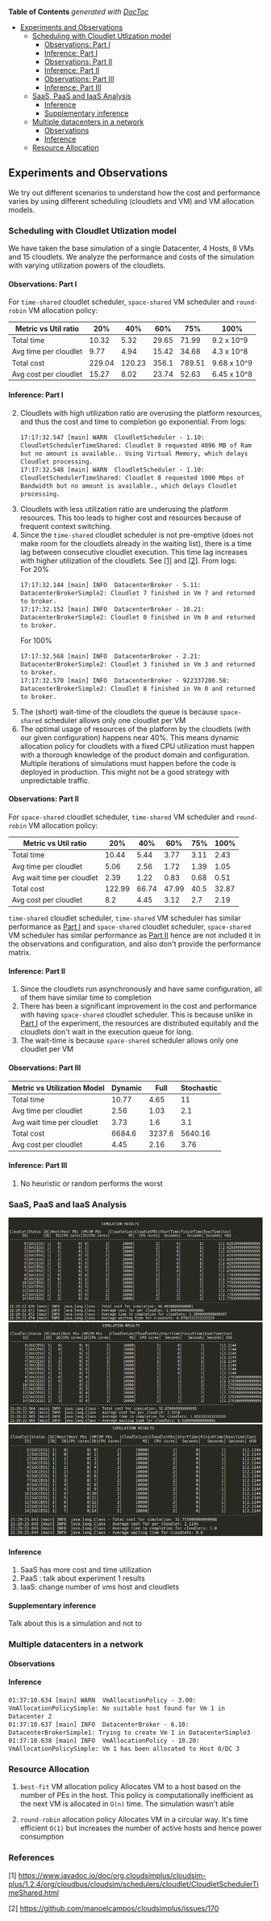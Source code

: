 <!-- START doctoc generated TOC please keep comment here to allow auto update -->
<!-- DON'T EDIT THIS SECTION, INSTEAD RE-RUN doctoc TO UPDATE -->
**Table of Contents**  *generated with [DocToc](https://github.com/thlorenz/doctoc)*

- [Experiments and Observations](#experiments-and-observations)
  - [Scheduling with Cloudlet Utlization model](#scheduling-with-cloudlet-utlization-model)
    - [Observations: Part I](#observations-part-i)
    - [Inference: Part I](#inference-part-i)
    - [Observations: Part II](#observations-part-ii)
    - [Inference: Part II](#inference-part-ii)
    - [Observations: Part III](#observations-part-iii)
    - [Inference: Part III](#inference-part-iii)
  - [SaaS, PaaS and IaaS Analysis](#saas-paas-and-iaas-analysis)
    - [Inference](#inference)
    - [Supplementary inference](#supplementary-inference)
  - [Multiple datacenters in a network](#multiple-datacenters-in-a-network)
    - [Observations](#observations)
    - [Inference](#inference-1)
  - [Resource Allocation](#resource-allocation)

<!-- END doctoc generated TOC please keep comment here to allow auto update -->


## Experiments and Observations

We try out different scenarios to understand how the cost and performance varies by using different
scheduling (cloudlets and VM) and VM allocation models.

### Scheduling with Cloudlet Utlization model

We have taken the base simulation of a single Datacenter, 4 Hosts, 8 VMs and 15 cloudlets. We analyze
the performance and costs of the simulation with varying utilization powers of the cloudlets.

#### Observations: Part I

For `time-shared` cloudlet scheduler, `space-shared` VM scheduler and `round-robin` VM allocation policy:

| Metric vs Util ratio    | 20%    | 40%    | 60%   | 75%    | 100%        |
|-------------------------|--------|--------|-------|--------|-------------|
| Total time              | 10.32  | 5.32   | 29.65 | 71.99  | 9.2 x 10^9  |
| Avg time per cloudlet   | 9.77   | 4.94   | 15.42 | 34.68  | 4.3 x 10^8  |
| Total cost              | 229.04 | 120.23 | 356.1 | 789.51 | 9.68 x 10^9 |
| Avg cost per cloudlet | 15.27  | 8.02   | 23.74 | 52.63  | 6.45 x 10^8 |

#### Inference: Part I
2. Cloudlets with high utilization ratio are overusing the platform resources, and thus the cost and time to completion go exponential. From logs:
    ```
   17:17:32.547 [main] WARN  CloudletScheduler - 1.10: CloudletSchedulerTimeShared: Cloudlet 8 requested 4096 MB of Ram but no amount is available.. Using Virtual Memory, which delays Cloudlet processing.
   17:17:32.548 [main] WARN  CloudletScheduler - 1.10: CloudletSchedulerTimeShared: Cloudlet 8 requested 1000 Mbps of Bandwidth but no amount is available., which delays Cloudlet processing.
   ```
3. Cloudlets with less utilization ratio are underusing the platform resources. This too leads to higher cost and resources because of frequent context switching.
4. Since the `time-shared` cloudlet scheduler is not pre-emptive (does not make room for the cloudlets already in the waiting list), there is a time lag between consecutive cloudlet execution. This time lag increases with higher utilization of the cloudlets. See [[1]](#cite-1) and [[2]](#cite-2). From logs: <br />
   For 20%
   ```
   17:17:32.144 [main] INFO  DatacenterBroker - 5.11: DatacenterBrokerSimple2: Cloudlet 7 finished in Vm 7 and returned to broker.
   17:17:32.152 [main] INFO  DatacenterBroker - 10.21: DatacenterBrokerSimple2: Cloudlet 0 finished in Vm 0 and returned to broker.
   ```
   For 100%
    ```
   17:17:32.568 [main] INFO  DatacenterBroker - 2.21: DatacenterBrokerSimple2: Cloudlet 3 finished in Vm 3 and returned to broker.
   17:17:32.570 [main] INFO  DatacenterBroker - 922337206.58: DatacenterBrokerSimple2: Cloudlet 8 finished in Vm 0 and returned to broker.
   ```
5. The (short) wait-time of the cloudlets the queue is because `space-shared` scheduler allows only one cloudlet per VM
6. The optimal usage of resources of the platform by the cloudlets (with our given configuration) happens near 40%. This means dynamic allocation policy for cloudlets with a fixed CPU utilization must happen with a thorough knowledge of the product domain and configuration. Multiple iterations of simulations must happen before the code is deployed in production. This might not be a good strategy with unpredictable traffic.

#### Observations: Part II

For `space-shared` cloudlet scheduler, `time-shared` VM scheduler and `round-robin` VM allocation policy:

| Metric vs Util ratio       | 20%    | 40%   | 60%   | 75%  | 100%  |
|----------------------------|--------|-------|-------|------|-------|
| Total time                 | 10.44  | 5.44  | 3.77  | 3.11 | 2.43  |
| Avg time per cloudlet      | 5.06   | 2.56  | 1.72  | 1.39 | 1.05  |
| Avg wait time per cloudlet | 2.39   | 1.22  | 0.83  | 0.68 | 0.51  |
| Total cost                 | 122.99 | 66.74 | 47.99 | 40.5 | 32.87 |
| Avg cost per cloudlet      | 8.2    | 4.45  | 3.12  | 2.7  | 2.19  |

`time-shared` cloudlet scheduler, `time-shared` VM scheduler has similar performance as  [Part I](#observations-part-i)
and `space-shared` cloudlet scheduler, `space-shared` VM scheduler has similar performance as [Part II](#observations-part-ii) hence
are not included it in the observations and configuration, and also don't provide the performance matrix.

#### Inference: Part II
1. Since the cloudlets run asynchronously and have same configuration, all of them have similar time to completion
2. There has been a significant improvement in the cost and performance with having `space-shared` cloudlet scheduler. This is because unlike in  [Part I](#observations-part-i) of the experiment, the resources are distributed equitably and the cloudlets don't wait in the execution queue for long.
3. The wait-time is because `space-shared` scheduler allows only one cloudlet per VM

#### Observations: Part III

| Metric vs Utilization Model | Dynamic | Full   | Stochastic |
|-----------------------------|---------|--------|------------|
| Total time                  | 10.77   | 4.65   | 11         |
| Avg time per cloudlet       | 2.56    | 1.03   | 2.1        |
| Avg wait time per cloudlet  | 3.73    | 1.6    | 3.1        |
| Total cost                  | 6684.6  | 3237.6 | 5640.16    |
| Avg cost per cloudlet       | 4.45    | 2.16   | 3.76       |

#### Inference: Part III
1. No heuristic or random performs the worst

### SaaS, PaaS and IaaS Analysis
![image](/doc/img/saas.png)
![image](/doc/img/paas.png)
![image](/doc/img/iaas.png)


[comment]: <> (Attach screenshots of the performance; so keep the numbers low)
#### Inference
1. SaaS has more cost and time utilization
2. PaaS : talk about experiment 1 results
3. IaaS: change number of vms host and cloudlets

#### Supplementary inference
Talk about this is a simulation and not to

### Multiple datacenters in a network
#### Observations

[comment]: <> (add performance and cost screenshot)
#### Inference
```
01:37:10.634 [main] WARN  VmAllocationPolicy - 3.00: VmAllocationPolicySimple: No suitable host found for Vm 1 in Datacenter 2
01:37:10.637 [main] INFO  DatacenterBroker - 6.10: DatacenterBrokerSimple1: Trying to create Vm 1 in DatacenterSimple3
01:37:10.638 [main] INFO  VmAllocationPolicy - 10.20: VmAllocationPolicySimple: Vm 1 has been allocated to Host 0/DC 3
```

### Resource Allocation
1. `best-fit` VM allocation policy
   Allocates VM to a host based on the number of PEs in the host. This policy is computationally inefficient as the next VM is allocated in `O(n)` time. The simulation wasn't able

3. `round-robin` allocation policy
   Allocates VM in a circular way. It's time efficient `O(1)` but increases the number of active hosts and hence power consumption

### References
<a id="cite-1">[1]</a>
https://www.javadoc.io/doc/org.cloudsimplus/cloudsim-plus/1.2.4/org/cloudbus/cloudsim/schedulers/cloudlet/CloudletSchedulerTimeShared.html

<a id="cite-2">[2]</a>
https://github.com/manoelcampos/cloudsimplus/issues/170
